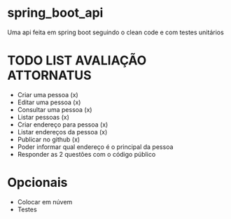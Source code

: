 # spring_boot_api
Uma api feita em spring boot seguindo o clean code e com testes unitários
# TODO LIST AVALIAÇÃO ATTORNATUS

- Criar uma pessoa (x)
- Editar uma pessoa (x)
- Consultar uma pessoa (x)
- Listar pessoas (x)
- Criar endereço para pessoa (x)
- Listar endereços da pessoa (x)
- Publicar no github (x)
- Poder informar qual endereço é o principal da pessoa
- Responder as 2 questões com o código público

# Opcionais

- Colocar em núvem
- Testes
